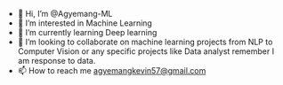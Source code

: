 - 👋 Hi, I’m @Agyemang-ML
- 👀 I’m interested in Machine Learning
- 🌱 I’m currently learning Deep learning
- 💞️ I’m looking to collaborate on machine learning projects from NLP to Computer Vision or any specific projects like Data analyst remember I am response to data.
- 📫 How to reach me agyemangkevin57@gmail.com

<!---
Agyemang-ML/Agyemang-ML is a ✨ special ✨ repository because its `README.md` (this file) appears on your GitHub profile.
You can click the Preview link to take a look at your changes.
--->
